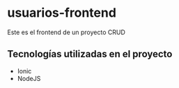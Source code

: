 # usuarios-frontend
Este es el frontend de un proyecto CRUD

## Tecnologías utilizadas en el proyecto
* Ionic
* NodeJS
